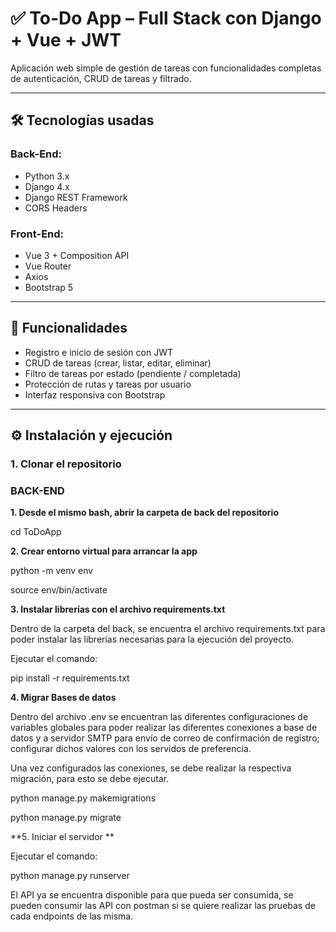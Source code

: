 # ✅ To-Do App – Full Stack con Django + Vue + JWT

Aplicación web simple de gestión de tareas con funcionalidades completas de autenticación, CRUD de tareas y filtrado.

---

## 🛠 Tecnologías usadas

### Back-End:
- Python 3.x
- Django 4.x
- Django REST Framework
- CORS Headers

### Front-End:
- Vue 3 + Composition API
- Vue Router
- Axios
- Bootstrap 5

---

## 🔐 Funcionalidades

- Registro e inicio de sesión con JWT
- CRUD de tareas (crear, listar, editar, eliminar)
- Filtro de tareas por estado (pendiente / completada)
- Protección de rutas y tareas por usuario
- Interfaz responsiva con Bootstrap

---

## ⚙️ Instalación y ejecución

### 1. Clonar el repositorio

### BACK-END

**1. Desde el mismo bash, abrir la carpeta de back del repositorio**

cd ToDoApp

**2. Crear entorno virtual para arrancar la app**

python -m venv env

source env/bin/activate 

**3. Instalar librerías con el archivo requirements.txt**

Dentro de la carpeta del back, se encuentra el archivo requirements.txt para poder instalar las librerías necesarias para la ejecución del proyecto.

Ejecutar el comando:

pip install -r requirements.txt

**4. Migrar Bases de datos**

Dentro del archivo .env se encuentran las diferentes configuraciones de variables globales para poder realizar las diferentes conexiones a base de datos y a servidor SMTP para envío de correo de confirmación de registro; configurar dichos valores con los servidos de preferencia.

Una vez configurados las conexiones, se debe realizar la respectiva migración, para esto se debe ejecutar.

python manage.py makemigrations

python manage.py migrate

**5. Iniciar el servidor **

Ejecutar el comando:

python manage.py runserver

El API ya se encuentra disponible para que pueda ser consumida, se pueden consumir las API con postman si se quiere realizar las pruebas de cada endpoints de las misma.
